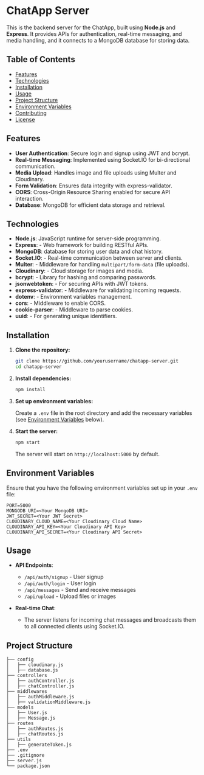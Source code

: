 # ChatApp Server

This is the backend server for the ChatApp, built using **Node.js** and **Express**. It provides APIs for authentication, real-time messaging, and media handling, and it connects to a MongoDB database for storing data.

## Table of Contents
- [Features](#features)
- [Technologies](#technologies)
- [Installation](#installation)
- [Usage](#usage)
- [Project Structure](#project-structure)
- [Environment Variables](#environment-variables)
- [Contributing](#contributing)
- [License](#license)

## Features
- **User Authentication**: Secure login and signup using JWT and bcrypt.
- **Real-time Messaging**: Implemented using Socket.IO for bi-directional communication.
- **Media Upload**: Handles image and file uploads using Multer and Cloudinary.
- **Form Validation**: Ensures data integrity with express-validator.
- **CORS**: Cross-Origin Resource Sharing enabled for secure API interaction.
- **Database**: MongoDB for efficient data storage and retrieval.

## Technologies
- **Node.js**: JavaScript runtime for server-side programming.
- **Express**:  - Web framework for building RESTful APIs.
- **MongoDB**:  database for storing user data and chat history.
- **Socket.IO**:  - Real-time communication between server and clients.
- **Multer**: - Middleware for handling `multipart/form-data` (file uploads).
- **Cloudinary**:  - Cloud storage for images and media.
- **bcrypt**:  - Library for hashing and comparing passwords.
- **jsonwebtoken**:  - For securing APIs with JWT tokens.
- **express-validator**:  - Middleware for validating incoming requests.
- **dotenv**:  - Environment variables management.
- **cors**:  - Middleware to enable CORS.
- **cookie-parser**:  - Middleware to parse cookies.
- **uuid**:  - For generating unique identifiers.

## Installation

1. **Clone the repository:**

    ```bash
    git clone https://github.com/yourusername/chatapp-server.git
    cd chatapp-server
    ```

2. **Install dependencies:**

    ```bash
    npm install
    ```

3. **Set up environment variables:**

    Create a `.env` file in the root directory and add the necessary variables (see [Environment Variables](#environment-variables) below).
   

5. **Start the server:**

    ```bash
    npm start
    ```

    The server will start on `http://localhost:5000` by default.


## Environment Variables

Ensure that you have the following environment variables set up in your `.env` file:

```plaintext
PORT=5000
MONGODB_URI=<Your MongoDB URI>
JWT_SECRET=<Your JWT Secret>
CLOUDINARY_CLOUD_NAME=<Your Cloudinary Cloud Name>
CLOUDINARY_API_KEY=<Your Cloudinary API Key>
CLOUDINARY_API_SECRET=<Your Cloudinary API Secret>
```
## Usage

- **API Endpoints**:
  - `/api/auth/signup` - User signup
  - `/api/auth/login` - User login
  - `/api/messages` - Send and receive messages
  - `/api/upload` - Upload files or images

- **Real-time Chat**:
  - The server listens for incoming chat messages and broadcasts them to all connected clients using Socket.IO.



## Project Structure

```plaintext
├── config
│   ├── cloudinary.js
│   ├── database.js
├── controllers
│   ├── authController.js
│   ├── chatController.js
├── middlewares
│   ├── authMiddleware.js
│   ├── validationMiddleware.js
├── models
│   ├── User.js
│   ├── Message.js
├── routes
│   ├── authRoutes.js
│   ├── chatRoutes.js
├── utils
│   ├── generateToken.js
├── .env
├── .gitignore
├── server.js
└── package.json
